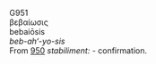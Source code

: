 G951  
βεβαίωσις  
bebaiōsis  
*beb-ah‘-yo-sis*  
From [950](g0950) *stabiliment:* - confirmation.  
